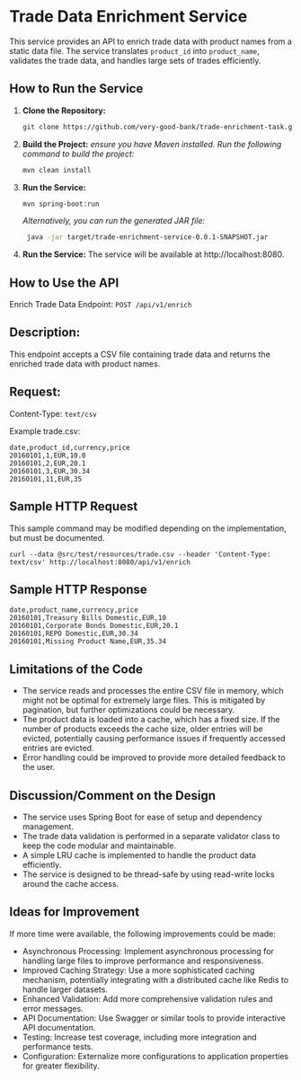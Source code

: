 # Trade Data Enrichment Service

This service provides an API to enrich trade data with product names from a static data file. The service translates `product_id` into `product_name`, validates the trade data, and handles large sets of trades efficiently.

## How to Run the Service

1. **Clone the Repository:**
   ```bash
   git clone https://github.com/very-good-bank/trade-enrichment-task.git
2. **Build the Project:**
*ensure you have Maven installed. Run the following command to build the project:*
   ```bash
   mvn clean install
3. **Run the Service:**
   ```bash
   mvn spring-boot:run
   ```
    *Alternatively, you can run the generated JAR file:*
   ```bash
    java -jar target/trade-enrichment-service-0.0.1-SNAPSHOT.jar
    ```
4. **Run the Service:**
   The service will be available at http://localhost:8080.

## How to Use the API
Enrich Trade Data
Endpoint:
`POST /api/v1/enrich`


## Description:
This endpoint accepts a CSV 
file containing trade data 
and returns the enriched 
trade data with product names.


## Request:

Content-Type: `text/csv`

Example trade.csv:
```csv
date,product_id,currency,price
20160101,1,EUR,10.0
20160101,2,EUR,20.1
20160101,3,EUR,30.34
20160101,11,EUR,35
```


## Sample HTTP Request
This sample command may be modified depending on the implementation, but must be documented.
```curl
curl --data @src/test/resources/trade.csv --header 'Content-Type: text/csv' http://localhost:8080/api/v1/enrich
```

## Sample HTTP Response
```csv
date,product_name,currency,price
20160101,Treasury Bills Domestic,EUR,10
20160101,Corporate Bonds Domestic,EUR,20.1
20160101,REPO Domestic,EUR,30.34
20160101,Missing Product Name,EUR,35.34
```

## Limitations of the Code
- The service reads and processes the entire CSV file in memory,
which might not be optimal for extremely large files.
This is mitigated by pagination, but further optimizations
could be necessary.
- The product data is loaded into a cache,
which has a fixed size. If the number of products exceeds
the cache size, older entries will be evicted,
potentially causing performance issues if frequently
accessed entries are evicted.
- Error handling could be improved to provide more detailed
feedback to the user.


## Discussion/Comment on the Design
- The service uses Spring Boot for ease of setup and dependency management.
- The trade data validation is performed in a separate validator class to keep the code modular and maintainable.
- A simple LRU cache is implemented to handle the product data efficiently.
- The service is designed to be thread-safe by using read-write locks around the cache access.


## Ideas for Improvement

If more time were available, the following improvements could be made:

- Asynchronous Processing: Implement asynchronous processing for handling large files to
improve performance and responsiveness.
- Improved Caching Strategy: Use a more sophisticated caching mechanism,
potentially integrating with a distributed cache like Redis to handle larger datasets.
- Enhanced Validation: Add more comprehensive validation rules and error messages.
- API Documentation: Use Swagger or similar tools to provide interactive API documentation.
- Testing: Increase test coverage, including more integration and performance tests.
- Configuration: Externalize more configurations to application properties for greater flexibility.